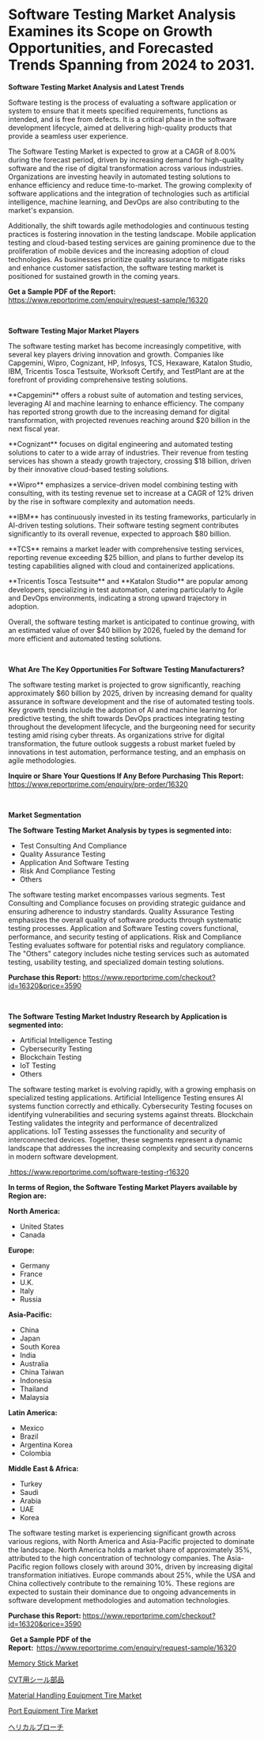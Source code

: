 <p><h1>Software Testing Market Analysis Examines its Scope on Growth Opportunities, and Forecasted Trends Spanning from 2024 to 2031.</h1></p><p><strong>Software Testing Market Analysis and Latest Trends</strong></p>
<p><p>Software testing is the process of evaluating a software application or system to ensure that it meets specified requirements, functions as intended, and is free from defects. It is a critical phase in the software development lifecycle, aimed at delivering high-quality products that provide a seamless user experience.</p><p>The Software Testing Market is expected to grow at a CAGR of 8.00% during the forecast period, driven by increasing demand for high-quality software and the rise of digital transformation across various industries. Organizations are investing heavily in automated testing solutions to enhance efficiency and reduce time-to-market. The growing complexity of software applications and the integration of technologies such as artificial intelligence, machine learning, and DevOps are also contributing to the market's expansion. </p><p>Additionally, the shift towards agile methodologies and continuous testing practices is fostering innovation in the testing landscape. Mobile application testing and cloud-based testing services are gaining prominence due to the proliferation of mobile devices and the increasing adoption of cloud technologies. As businesses prioritize quality assurance to mitigate risks and enhance customer satisfaction, the software testing market is positioned for sustained growth in the coming years.</p></p>
<p><strong>Get a Sample PDF of the Report:&nbsp;</strong> <a href="https://www.reportprime.com/enquiry/request-sample/16320">https://www.reportprime.com/enquiry/request-sample/16320</a></p>
<p>&nbsp;</p>
<p><strong>Software Testing Major Market Players</strong></p>
<p><p>The software testing market has become increasingly competitive, with several key players driving innovation and growth. Companies like Capgemini, Wipro, Cognizant, HP, Infosys, TCS, Hexaware, Katalon Studio, IBM, Tricentis Tosca Testsuite, Worksoft Certify, and TestPlant are at the forefront of providing comprehensive testing solutions.</p><p>**Capgemini** offers a robust suite of automation and testing services, leveraging AI and machine learning to enhance efficiency. The company has reported strong growth due to the increasing demand for digital transformation, with projected revenues reaching around $20 billion in the next fiscal year.</p><p>**Cognizant** focuses on digital engineering and automated testing solutions to cater to a wide array of industries. Their revenue from testing services has shown a steady growth trajectory, crossing $18 billion, driven by their innovative cloud-based testing solutions.</p><p>**Wipro** emphasizes a service-driven model combining testing with consulting, with its testing revenue set to increase at a CAGR of 12% driven by the rise in software complexity and automation needs.</p><p>**IBM** has continuously invested in its testing frameworks, particularly in AI-driven testing solutions. Their software testing segment contributes significantly to its overall revenue, expected to approach $80 billion.</p><p>**TCS** remains a market leader with comprehensive testing services, reporting revenue exceeding $25 billion, and plans to further develop its testing capabilities aligned with cloud and containerized applications.</p><p>**Tricentis Tosca Testsuite** and **Katalon Studio** are popular among developers, specializing in test automation, catering particularly to Agile and DevOps environments, indicating a strong upward trajectory in adoption.</p><p>Overall, the software testing market is anticipated to continue growing, with an estimated value of over $40 billion by 2026, fueled by the demand for more efficient and automated testing solutions.</p></p>
<p>&nbsp;</p>
<p><strong>What Are The Key Opportunities For Software Testing Manufacturers?</strong></p>
<p><p>The software testing market is projected to grow significantly, reaching approximately $60 billion by 2025, driven by increasing demand for quality assurance in software development and the rise of automated testing tools. Key growth trends include the adoption of AI and machine learning for predictive testing, the shift towards DevOps practices integrating testing throughout the development lifecycle, and the burgeoning need for security testing amid rising cyber threats. As organizations strive for digital transformation, the future outlook suggests a robust market fueled by innovations in test automation, performance testing, and an emphasis on agile methodologies.</p></p>
<p><strong>Inquire or Share Your Questions If Any Before Purchasing This Report:</strong> <a href="https://www.reportprime.com/enquiry/pre-order/16320">https://www.reportprime.com/enquiry/pre-order/16320</a></p>
<p>&nbsp;</p>
<p><strong>Market Segmentation</strong></p>
<p><strong>The Software Testing Market Analysis by types is segmented into:</strong></p>
<p><ul><li>Test Consulting And Compliance</li><li>Quality Assurance Testing</li><li>Application And Software Testing</li><li>Risk And Compliance Testing</li><li>Others</li></ul></p>
<p><p>The software testing market encompasses various segments. Test Consulting and Compliance focuses on providing strategic guidance and ensuring adherence to industry standards. Quality Assurance Testing emphasizes the overall quality of software products through systematic testing processes. Application and Software Testing covers functional, performance, and security testing of applications. Risk and Compliance Testing evaluates software for potential risks and regulatory compliance. The "Others" category includes niche testing services such as automated testing, usability testing, and specialized domain testing solutions.</p></p>
<p><strong>Purchase this Report:&nbsp;</strong><a href="https://www.reportprime.com/checkout?id=16320&price=3590">https://www.reportprime.com/checkout?id=16320&price=3590</a></p>
<p>&nbsp;</p>
<p><strong>The Software Testing Market Industry Research by Application is segmented into:</strong></p>
<p><ul><li>Artificial Intelligence Testing</li><li>Cybersecurity Testing</li><li>Blockchain Testing</li><li>IoT Testing</li><li>Others</li></ul></p>
<p><p>The software testing market is evolving rapidly, with a growing emphasis on specialized testing applications. Artificial Intelligence Testing ensures AI systems function correctly and ethically. Cybersecurity Testing focuses on identifying vulnerabilities and securing systems against threats. Blockchain Testing validates the integrity and performance of decentralized applications. IoT Testing assesses the functionality and security of interconnected devices. Together, these segments represent a dynamic landscape that addresses the increasing complexity and security concerns in modern software development.</p></p>
<p><a href="https://www.reportprime.com/software-testing-r16320">&nbsp;https://www.reportprime.com/software-testing-r16320</a></p>
<p><strong>In terms of Region, the Software Testing Market Players available by Region are:</strong></p>
<p>
    <p> <strong> North America: </strong>
        <ul>
            <li>United States</li>
            <li>Canada</li>
        </ul>
        </p> 
    <p> <strong> Europe: </strong>
        <ul>
            <li>Germany</li>
            <li>France</li>
            <li>U.K.</li>
            <li>Italy</li>
            <li>Russia</li>
        </ul>
        </p> 
    <p> <strong> Asia-Pacific: </strong>
        <ul>
            <li>China</li>
            <li>Japan</li>
            <li>South Korea</li>
            <li>India</li>
            <li>Australia</li>
            <li>China Taiwan</li>
            <li>Indonesia</li>
            <li>Thailand</li>
            <li>Malaysia</li>
        </ul>
        </p> 
    <p> <strong> Latin America: </strong>
        <ul>
            <li>Mexico</li>
            <li>Brazil</li>
            <li>Argentina Korea</li>
            <li>Colombia</li>
        </ul>
        </p> 
    <p> <strong> Middle East & Africa: </strong>
        <ul>
            <li>Turkey</li>
            <li>Saudi</li>
            <li>Arabia</li>
            <li>UAE</li>
            <li>Korea</li>
        </ul>
    </p>
    </p>
<p><p>The software testing market is experiencing significant growth across various regions, with North America and Asia-Pacific projected to dominate the landscape. North America holds a market share of approximately 35%, attributed to the high concentration of technology companies. The Asia-Pacific region follows closely with around 30%, driven by increasing digital transformation initiatives. Europe commands about 25%, while the USA and China collectively contribute to the remaining 10%. These regions are expected to sustain their dominance due to ongoing advancements in software development methodologies and automation technologies.</p></p>
<p><strong>Purchase this Report: </strong><a href="https://www.reportprime.com/checkout?id=16320&price=3590">https://www.reportprime.com/checkout?id=16320&price=3590</a></p>
<p>&nbsp;<strong>Get a Sample PDF of the Report:&nbsp;&nbsp;</strong><a href="https://www.reportprime.com/enquiry/request-sample/16320">https://www.reportprime.com/enquiry/request-sample/16320</a></p>
<p><strong></strong></p>
<p><p><a href="https://medium.com/@woods76241/the-global-market-overview-of-the-memory-stick-market-provides-a-unique-perspective-on-the-key-11a288952e73">Memory Stick Market</a></p><p><a href="https://medium.com/@mandysw5k1a/cvt%E5%B8%82%E5%A0%B4%E8%AA%BF%E6%9F%BB%E3%83%AC%E3%83%9D%E3%83%BC%E3%83%88%E3%81%AE%E3%82%B7%E3%83%BC%E3%83%AA%E3%83%B3%E3%82%B0%E9%83%A8%E5%93%81%E3%81%AB%E3%81%AF-2024%E5%B9%B4%E3%81%8B%E3%82%892031%E5%B9%B4%E3%81%BE%E3%81%A7%E3%81%AE14-6-%E3%81%AEcagr%E4%BA%88%E6%B8%AC%E3%81%AB%E5%9F%BA%E3%81%A5%E3%81%8F%E5%B8%82%E5%A0%B4%E8%A6%8F%E6%A8%A1-%E3%82%B7%E3%82%A7%E3%82%A2-%E6%88%90%E9%95%B7%E7%8E%87%E3%81%AB%E9%96%A2%E3%81%99%E3%82%8B%E5%88%86%E6%9E%90%E3%81%8C%E5%90%AB%E3%81%BE%E3%82%8C%E3%81%A6%E3%81%84%E3%81%BE%E3%81%99-681e0ab7fd70">CVT用シール部品</a></p><p><a href="https://issuu.com/reportprime-2/docs/material-handling-equipment-tire-ma_9876a9d594dc05">Material Handling Equipment Tire Market</a></p><p><a href="https://issuu.com/reportprime-2/docs/port-equipment-tire-market-size-203_75186fa477febc">Port Equipment Tire Market</a></p><p><a href="https://medium.com/@harper17bmoles/helical-broaches-market-%E3%81%AE%E3%82%B0%E3%83%AD%E3%83%BC%E3%83%90%E3%83%AB%E5%B8%82%E5%A0%B4%E6%A6%82%E8%A6%81%E3%81%AF-%E4%B8%96%E7%95%8C%E3%81%8A%E3%82%88%E3%81%B3%E4%B8%BB%E8%A6%81%E5%B8%82%E5%A0%B4%E3%81%AB%E3%81%8A%E3%81%91%E3%82%8B%E6%A5%AD%E7%95%8C%E3%81%AB%E5%BD%B1%E9%9F%BF%E3%82%92%E4%B8%8E%E3%81%88%E3%82%8B%E4%B8%BB%E8%A6%81%E3%81%AA%E3%83%88%E3%83%AC%E3%83%B3%E3%83%89%E3%81%AB%E3%81%A4%E3%81%84%E3%81%A6-%E7%8B%AC%E8%87%AA%E3%81%AE%E8%A6%96%E7%82%B9%E3%82%92%E6%8F%90%E4%BE%9B%E3%81%97%E3%81%BE%E3%81%99-b467f1bbabdf">ヘリカルブローチ</a></p></p>